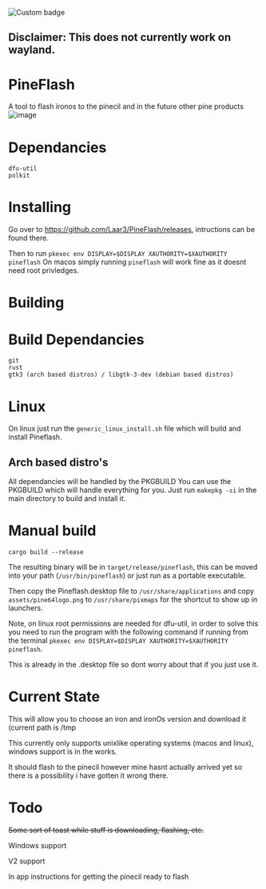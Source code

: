 ![Custom badge](https://img.shields.io/endpoint?color=blue&style=plastic&url=https%3A%2F%2Fhits.dwyl.com%2Fspagett1%2Fpineflash.json)


## Disclaimer: This does not currently work on wayland.

# PineFlash
A tool to flash ironos to the pinecil and in the future other pine products
![image](https://user-images.githubusercontent.com/77225642/192753666-1a0e2bf4-b5ec-4e35-ba31-aae9043e04b9.png)

# Dependancies
```
dfu-util
polkit
```

# Installing
Go over to https://github.com/Laar3/PineFlash/releases, intructions can be found there.

Then to run 
`pkexec env DISPLAY=$DISPLAY XAUTHORITY=$XAUTHORITY pineflash`
On macos simply running `pineflash` will work fine as it doesnt need root privledges. 

# Building
# Build Dependancies
```
git
rust
gtk3 (arch based distros) / libgtk-3-dev (debian based distros)
```

# Linux
On linux just run the `generic_linux_install.sh` file which will build and install Pineflash.

## Arch based distro's
All dependancies will be handled by the PKGBUILD
You can use the PKGBUILD which will handle everything for you.
Just run `makepkg -si` in the main directory to build and install it.


# Manual build
```
cargo build --release
```
The resulting binary will be in `target/release/pineflash`, this can be moved into your path (`/usr/bin/pineflash`) or just run as a portable executable.

Then copy the Pineflash.desktop file to `/usr/share/applications` and copy `assets/pine64logo.png` to `/usr/share/pixmaps` for the shortcut to show up in launchers.

Note, on linux root permissions are needed for dfu-util, in order to solve this you need to run the program with the following command if running from the terminal `pkexec env DISPLAY=$DISPLAY XAUTHORITY=$XAUTHORITY pineflash`.

This is already in the .desktop file so dont worry about that if you just use it.


# Current State
This will allow you to choose an iron and ironOs version and download it (current path is /tmp

This currently only supports unixlike operating systems (macos and linux), windows support is in the works.

It should flash to the pinecil however mine hasnt actually arrived yet so there is a possibility i have gotten it wrong there. 

# Todo

~~Some sort of toast while stuff is downloading, flashing, etc.~~

Windows support

V2 support 

In app instructions for getting the pinecil ready to flash
